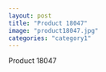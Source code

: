 ```yaml
---
layout: post
title: "Product 18047"
image: "product18047.jpg"
categories: "category1"
---
```

Product 18047
